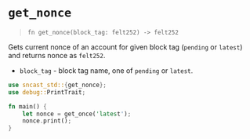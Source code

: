 # `get_nonce`

> `fn get_nonce(block_tag: felt252) -> felt252`

Gets current nonce of an account for given block tag (`pending` or `latest`) and returns nonce as `felt252`.

- `block_tag` - block tag name, one of `pending` or `latest`.

```rust
use sncast_std::{get_nonce};
use debug::PrintTrait;

fn main() {
    let nonce = get_once('latest');
    nonce.print();
}
```
